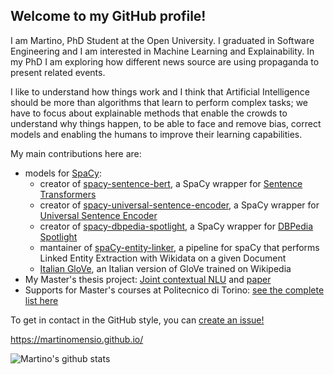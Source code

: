 ## Welcome to my GitHub profile!

I am Martino, PhD Student at the Open University. I graduated in Software Engineering and I am interested in Machine Learning and Explainability.
In my PhD I am exploring how different news source are using propaganda to present related events. 

I like to understand how things work and I think that Artificial Intelligence should be more than algorithms that learn to perform complex tasks; we have to focus about explainable methods that enable the crowds to understand why things happen, to be able to face and remove bias, correct models and enabling the humans to improve their learning capabilities.

My main contributions here are:

- models for [SpaCy](https://spacy.io/): 
  - creator of [spacy-sentence-bert](https://github.com/MartinoMensio/spacy-sentence-bert), a SpaCy wrapper for [Sentence Transformers](https://github.com/UKPLab/sentence-transformers)
  - creator of [spacy-universal-sentence-encoder](https://github.com/MartinoMensio/spacy-universal-sentence-encoder), a SpaCy wrapper for [Universal Sentence Encoder](https://tfhub.dev/google/collections/universal-sentence-encoder/1)
  - creator of [spacy-dbpedia-spotlight](https://github.com/MartinoMensio/spacy-dbpedia-spotlight), a SpaCy wrapper for [DBPedia Spotlight](https://www.dbpedia-spotlight.org/)
  - mantainer of [spaCy-entity-linker](https://github.com/egerber/spaCy-entity-linker), a pipeline for spaCy that performs Linked Entity Extraction with Wikidata on a given Document
  - [Italian GloVe](https://github.com/MartinoMensio/it_vectors_wiki_spacy), an Italian version of GloVe trained on Wikipedia
- My  Master's thesis project: [Joint contextual NLU](https://github.com/D2KLab/botcycle) and [paper](https://dl.acm.org/doi/10.1145/3184558.3191539)
- Supports for Master's courses at Politecnico di Torino: [see the complete list here](https://www.martinomensio.github.io/polito/)

To get in contact in the GitHub style, you can [create an issue!](https://github.com/MartinoMensio/MartinoMensio/issues/new)

https://martinomensio.github.io/

![Martino's github stats](https://github-readme-stats.vercel.app/api?username=MartinoMensio&show_icons=true)

